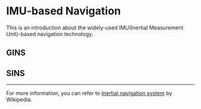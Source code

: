 # IMU-based Navigation
This is an introduction about the widely-used IMU(Inertial Measurement Unit)-based navigation technology.


## GINS


## SINS

---

For more information, you can refer to [Inertial navigation system](https://en.wikipedia.org/wiki/Inertial_navigation_system) by Wikipedia.
